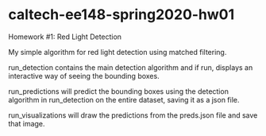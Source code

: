 # caltech-ee148-spring2020-hw01

Homework #1: Red Light Detection

My simple algorithm for red light detection using matched filtering. 

run_detection contains the main detection algorithm and if run, displays an interactive way of seeing the bounding boxes.

run_predictions will predict the bounding boxes using the detection algorithm in run_detection on the entire dataset, saving it as a json file.

run_visualizations will draw the predictions from the preds.json file and save that image.